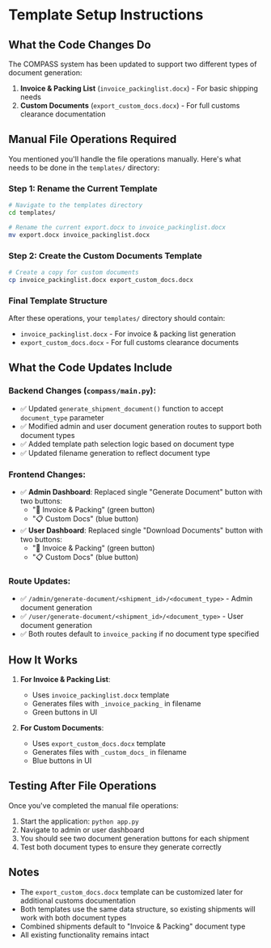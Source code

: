 # Template Setup Instructions

## What the Code Changes Do

The COMPASS system has been updated to support two different types of document generation:

1. **Invoice & Packing List** (`invoice_packinglist.docx`) - For basic shipping needs
2. **Custom Documents** (`export_custom_docs.docx`) - For full customs clearance documentation

## Manual File Operations Required

You mentioned you'll handle the file operations manually. Here's what needs to be done in the `templates/` directory:

### Step 1: Rename the Current Template
```bash
# Navigate to the templates directory
cd templates/

# Rename the current export.docx to invoice_packinglist.docx
mv export.docx invoice_packinglist.docx
```

### Step 2: Create the Custom Documents Template
```bash
# Create a copy for custom documents
cp invoice_packinglist.docx export_custom_docs.docx
```

### Final Template Structure
After these operations, your `templates/` directory should contain:
- `invoice_packinglist.docx` - For invoice & packing list generation
- `export_custom_docs.docx` - For full customs clearance documents

## What the Code Updates Include

### Backend Changes (`compass/main.py`):
- ✅ Updated `generate_shipment_document()` function to accept `document_type` parameter
- ✅ Modified admin and user document generation routes to support both document types
- ✅ Added template path selection logic based on document type
- ✅ Updated filename generation to reflect document type

### Frontend Changes:
- ✅ **Admin Dashboard**: Replaced single "Generate Document" button with two buttons:
  - "📄 Invoice & Packing" (green button)
  - "📋 Custom Docs" (blue button)
- ✅ **User Dashboard**: Replaced single "Download Documents" button with two buttons:
  - "📄 Invoice & Packing" (green button) 
  - "📋 Custom Docs" (blue button)

### Route Updates:
- ✅ `/admin/generate-document/<shipment_id>/<document_type>` - Admin document generation
- ✅ `/user/generate-document/<shipment_id>/<document_type>` - User document generation
- ✅ Both routes default to `invoice_packing` if no document type specified

## How It Works

1. **For Invoice & Packing List**: 
   - Uses `invoice_packinglist.docx` template
   - Generates files with `_invoice_packing_` in filename
   - Green buttons in UI

2. **For Custom Documents**:
   - Uses `export_custom_docs.docx` template  
   - Generates files with `_custom_docs_` in filename
   - Blue buttons in UI

## Testing After File Operations

Once you've completed the manual file operations:

1. Start the application: `python app.py`
2. Navigate to admin or user dashboard
3. You should see two document generation buttons for each shipment
4. Test both document types to ensure they generate correctly

## Notes

- The `export_custom_docs.docx` template can be customized later for additional customs documentation
- Both templates use the same data structure, so existing shipments will work with both document types
- Combined shipments default to "Invoice & Packing" document type
- All existing functionality remains intact 